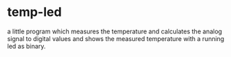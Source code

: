 # temp-led
a little program which measures the temperature and calculates the analog signal to digital values and shows the measured temperature with a running led as binary.
